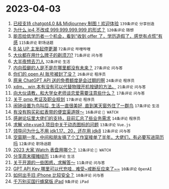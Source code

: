 # 2023-04-03

1. [已经支持 chatgpt4.0 && Midjourney 制图！欢迎体验](https://www.v2ex.com/t/929311) `139条评论` `分享创造`
1. [为什么 ip4 不改成 999.999.999.999 的形式？](https://www.v2ex.com/t/929294) `120条评论` `随想`
1. [能否给低学历者一个机会，看到“收到 offer 了，学历造假了，感觉有点慌”有感](https://www.v2ex.com/t/929300) `115条评论` `职场话题`
1. [B 站 UP 主发起停更潮](https://www.v2ex.com/t/929310) `72条评论` `哔哩哔哩`
1. [大伙都在用什么牌子的剃须刀?](https://www.v2ex.com/t/929312) `71条评论` `问与答`
1. [大半夜想去刀人](https://www.v2ex.com/t/929339) `32条评论` `生活`
1. [内向孤僻的人是不是在哪里都没有未来？](https://www.v2ex.com/t/929375) `27条评论` `问与答`
1. [你们的 open AI 账号被封了没？](https://www.v2ex.com/t/929319) `26条评论` `程序员`
1. [原来 ChatGPT API 送的免费额度是会过期的啊](https://www.v2ex.com/t/929295) `24条评论` `程序员`
1. [xdm， win 本有没有可以代替物理开机按键的方法。](https://www.v2ex.com/t/929290) `21条评论` `问与答`
1. [向大伙请教，和大学女老师谈恋爱需要注意些什么？](https://www.v2ex.com/t/929366) `17条评论` `问与答`
1. [关于 pmp 考证及职业规划](https://www.v2ex.com/t/929355) `17条评论` `程序员`
1. [闹钟设置为鸟叫后, 生活一直很美好, 直到某天窗外住了一群鸟](https://www.v2ex.com/t/929343) `17条评论` `生活`
1. [有没有购买彩虹表带的便宜渠道呀～](https://www.v2ex.com/t/929342) `16条评论` ` WATCH`
1. [感谢论坛里大佬们的支持，目前汇总了些业务需求](https://www.v2ex.com/t/929317) `14条评论` `程序员`
1. [求解 vite+vue3 项目中关于动态图标的问题](https://www.v2ex.com/t/929289) `13条评论` `Vue.js`
1. [领导问为什么不用 jdk1.17、20，还在用 jdk8](https://www.v2ex.com/t/929373) `12条评论` `问与答`
1. [空窗期一年，中间和朋友搞了个工作室接单了半年，大佬们，有必要写进简历吗](https://www.v2ex.com/t/929357) `12条评论` `职场话题`
1. [2023 大家 Watch 表盘用哪个？](https://www.v2ex.com/t/929303) `12条评论` ` WATCH`
1. [分享周末摆摊经历](https://www.v2ex.com/t/929327) `11条评论` `生活`
1. [关于开源的一些困惑，求解答～](https://www.v2ex.com/t/929305) `11条评论` `问与答`
1. [GPT API Key 哪里可以代充哇.. 难受~戒断反应来了~~](https://www.v2ex.com/t/929350) `10条评论` `OpenAI`
1. [如何出手旧 iPhone 比较安全？](https://www.v2ex.com/t/929298) `10条评论` `问与答`
1. [千万别买国行蜂窝版 iPad](https://www.v2ex.com/t/929362) `9条评论` `iPad`

